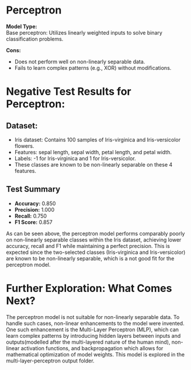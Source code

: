 
# Perceptron

**Model Type:**  
Base perceptron: Utilizes linearly weighted inputs to solve binary classification problems.

**Cons:**  
- Does not perform well on non-linearly separable data.  
- Fails to learn complex patterns (e.g., XOR) without modifications.

# Negative Test Results for Perceptron:
## Dataset:
- Iris dataset: Contains 100 samples of Iris-virginica and Iris-versicolor flowers.
- Features: sepal length, sepal width, petal length, and petal width.
- Labels: -1 for Iris-virginica and 1 for Iris-versicolor.
- These classes are known to be non-linearly separable on these 4 features.

## Test Summary
- **Accuracy:** 0.850
- **Precision:** 1.000
- **Recall:** 0.750
- **F1 Score:** 0.857

As can be seen above, the perceptron model performs comparably poorly on non-linearly separable classes within the Iris dataset, 
achieving lower accuracy, recall and F1 while maintaining a perfect precision. This is expected since the two-selected classes
(Iris-virginica and Iris-versicolor) are known to be non-linearly separable, which is a not good fit for the perceptron model. 

# Further Exploration: What Comes Next?
The perceptron model is not suitable for non-linearly separable data. To handle such cases, non-linear enhancements to the 
model were invented. One such enhancement is the Multi-Layer Perceptron (MLP), which can learn complex patterns by introducing
hidden layers between inputs and outputs(modelled after the multi-layered nature of the human mind), non-linear activation functions,
and backpropagation which allows for mathematical optimization of model weights. This model is explored in the multi-layer-perceptron output folder.
